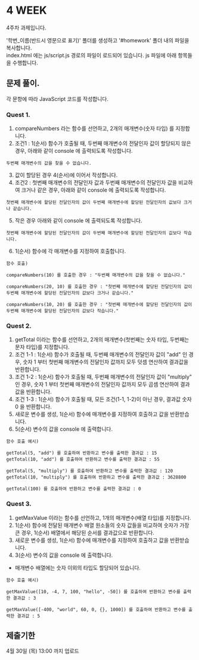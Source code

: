 # 4 WEEK

4주차 과제입니다.

'학번_이름(반드시 영문으로 표기)' 폴더를 생성하고 '#homework' 폴더 내의 파일을 복사합니다.<br/>
index.html 에는 js/script.js 경로의 파일이 로드되어 있습니다. js 파일에 아래 항목들을 수행합니다.


## 문제 풀이.
각 문항에 따라 JavaScript 코드를 작성합니다.


### Quest 1.
1) compareNumbers 라는 함수를 선언하고, 2개의 매개변수(숫자 타입) 를 지정합니다.
2) 조건1 : 1(순서) 함수가 호출될 때, 두번째 매개변수의 전달인자 값이 할당되지 않은 경우, 아래와 같이 console 에 출력되도록 작성합니다.
```
두번째 매개변수의 값을 찾을 수 없습니다.
```
3) 값이 할당된 경우 4(순서)에 이어서 작성합니다.
4) 조건2 : 첫번째 매개변수의 전달인자 값과 두번째 매개변수의 전달인자 값을 비교하여 크거나 같은 경우, 아래와 같이 console 에 출력되도록 작성합니다.
```
첫번째 매개변수에 할당된 전달인자의 값이 두번째 매개변수에 할당된 전달인자의 값보다 크거나 같습니다.
```
5) 작은 경우 아래와 같이 console 에 출력되도록 작성합니다.
```
첫번째 매개변수에 할당된 전달인자의 값이 두번째 매개변수에 할당된 전달인자의 값보다 작습니다.
```
6)  1(순서) 함수에 각 매개변수를 지정하여 호출합니다.
 
```
함수 호출)

compareNumbers(10) 를 호출한 경우 : "두번째 매개변수의 값을 찾을 수 없습니다."

compareNumbers(20, 10) 를 호출한 경우 : "첫번째 매개변수에 할당된 전달인자의 값이 두번째 매개변수에 할당된 전달인자의 값보다 크거나 같습니다."

compareNumbers(10, 20) 를 호출한 경우 : "첫번째 매개변수에 할당된 전달인자의 값이 두번째 매개변수에 할당된 전달인자의 값보다 작습니다."
```

### Quest 2.
1) getTotal 이라는 함수를 선언하고, 2개의 매개변수(첫번째는 숫자 타입, 두번째는 문자 타입)를 지정합니다.
2) 조건 1-1 : 1(순서) 함수가 호출될 때, 두번째 매개변수의 전달인자 값이 "add" 인 경우, 숫자 1 부터 첫번째 매개변수의 전달인자 값까지 모두 덧셈 연산하여 결과값을 반환합니다.
3) 조건 1-2 : 1(순서) 함수가 호출될 때, 두번째 매개변수의 전달인자 값이 "multiply" 인 경우, 숫자 1 부터 첫번째 매개변수의 전달인자 값까지 모두 곱셈 연산하여 결과값을 반환합니다.
4) 조건 1-3 : 1(순서) 함수가 호출될 때, 모든 조건(1-1, 1-2)이 아닌 경우, 결과값 숫자 0 을 반환합니다.
5) 새로운 변수를 생성, 1(순서) 함수에 매개변수를 지정하여 호출하고 값을 반환받습니다.
6) 5(순서) 변수의 값을 console 에 출력합니다.

```
함수 호출 예시)

getTotal(5, "add") 를 호출하여 반환하고 변수를 출력한 결과값 : 15
getTotal(10, "add") 를 호출하여 반환하고 변수를 출력한 결과값 : 55

getTotal(5, "multiply") 를 호출하여 반환하고 변수를 출력한 결과값 : 120
getTotal(10, "multiply") 를 호출하여 반환하고 변수를 출력한 결과값 : 3628800

getTotal(100) 를 호출하여 반환하고 변수를 출력한 결과값 : 0
```


### Quest 3.
1) getMaxValue 이라는 함수를 선언하고, 1개의 매개변수(배열 타입)를 지정합니다.
2) 1(순서) 함수에 전달된 매개변수 배열 원소들의 숫자 값들을 비교하여 숫자가 가장 큰 경우, 1(순서) 배열에서 해당된 순서를 결과값으로 반환합니다.
3) 새로운 변수를 생성, 1(순서) 함수에 매개변수를 지정하여 호출하고 값을 반환받습니다.
4) 3(순서) 변수의 값을 console 에 출력합니다.
* 매개변수 배열에는 숫자 이외의 타입도 할당되어 있습니다.

```
함수 호출 예시)

getMaxValue([10, -4, 7, 100, "hello", -50]) 를 호출하여 반환하고 변수를 출력한 결과값 : 3

getMaxValue([-400, "world", 60, 0, {}, 1000]) 를 호출하여 반환하고 변수를 출력한 결과값 : 5
```


## 제출기한

4월 30일 (목) 13:00 까지 업로드
